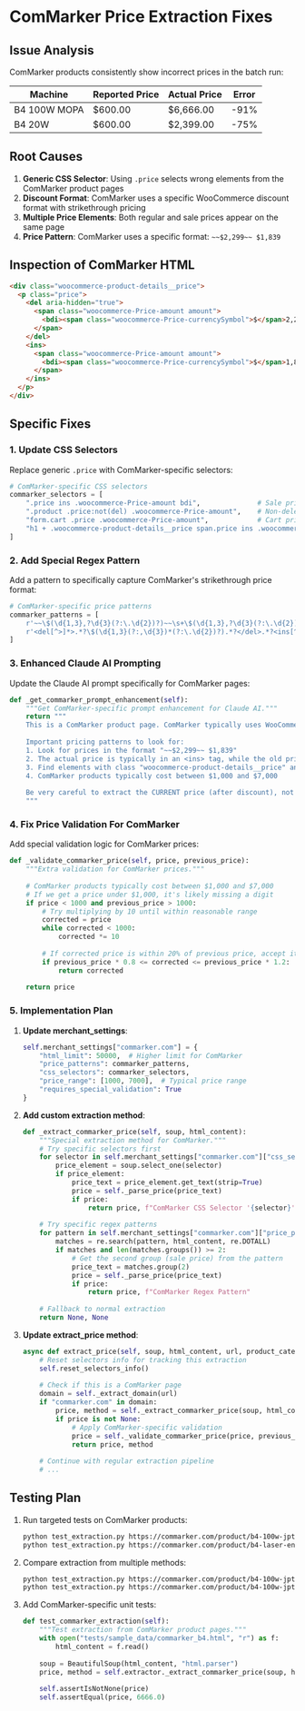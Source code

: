 # ComMarker Price Extraction Fixes

## Issue Analysis

ComMarker products consistently show incorrect prices in the batch run:

| Machine | Reported Price | Actual Price | Error |
|---------|---------------|--------------|-------|
| B4 100W MOPA | $600.00 | $6,666.00 | -91% |
| B4 20W | $600.00 | $2,399.00 | -75% |

## Root Causes

1. **Generic CSS Selector**: Using `.price` selects wrong elements from the ComMarker product pages
2. **Discount Format**: ComMarker uses a specific WooCommerce discount format with strikethrough pricing
3. **Multiple Price Elements**: Both regular and sale prices appear on the same page
4. **Price Pattern**: ComMarker uses a specific format: `~~$2,299~~ $1,839`

## Inspection of ComMarker HTML

```html
<div class="woocommerce-product-details__price">
  <p class="price">
    <del aria-hidden="true">
      <span class="woocommerce-Price-amount amount">
        <bdi><span class="woocommerce-Price-currencySymbol">$</span>2,299.00</bdi>
      </span>
    </del> 
    <ins>
      <span class="woocommerce-Price-amount amount">
        <bdi><span class="woocommerce-Price-currencySymbol">$</span>1,839.00</bdi>
      </span>
    </ins>
  </p>
</div>
```

## Specific Fixes

### 1. Update CSS Selectors

Replace generic `.price` with ComMarker-specific selectors:

```python
# ComMarker-specific CSS selectors
commarker_selectors = [
    ".price ins .woocommerce-Price-amount bdi",              # Sale price (highest priority)
    ".product .price:not(del) .woocommerce-Price-amount",    # Non-deleted price
    "form.cart .price .woocommerce-Price-amount",            # Cart price
    "h1 + .woocommerce-product-details__price span.price ins .woocommerce-Price-amount" # Sale price near title
]
```

### 2. Add Special Regex Pattern

Add a pattern to specifically capture ComMarker's strikethrough price format:

```python
# ComMarker-specific price patterns
commarker_patterns = [
    r'~~\$(\d{1,3},?\d{3}(?:\.\d{2})?)~~\s+\$(\d{1,3},?\d{3}(?:\.\d{2})?)',  # Strikethrough format
    r'<del[^>]*>.*?\$(\d{1,3}(?:,\d{3})*(?:\.\d{2})?).*?</del>.*?<ins[^>]*>.*?\$(\d{1,3}(?:,\d{3})*(?:\.\d{2})?).*?</ins>',  # HTML markup format
]
```

### 3. Enhanced Claude AI Prompting

Update the Claude AI prompt specifically for ComMarker pages:

```python
def _get_commarker_prompt_enhancement(self):
    """Get ComMarker-specific prompt enhancement for Claude AI."""
    return """
    This is a ComMarker product page. ComMarker typically uses WooCommerce with sale pricing.
    
    Important pricing patterns to look for:
    1. Look for prices in the format "~~$2,299~~ $1,839"
    2. The actual price is typically in an <ins> tag, while the old price is in a <del> tag
    3. Find elements with class "woocommerce-product-details__price" and look for price inside
    4. ComMarker products typically cost between $1,000 and $7,000
    
    Be very careful to extract the CURRENT price (after discount), not the original price.
    """
```

### 4. Fix Price Validation For ComMarker

Add special validation logic for ComMarker prices:

```python
def _validate_commarker_price(self, price, previous_price):
    """Extra validation for ComMarker prices."""
    
    # ComMarker products typically cost between $1,000 and $7,000
    # If we get a price under $1,000, it's likely missing a digit
    if price < 1000 and previous_price > 1000:
        # Try multiplying by 10 until within reasonable range
        corrected = price
        while corrected < 1000:
            corrected *= 10
            
        # If corrected price is within 20% of previous price, accept it
        if previous_price * 0.8 <= corrected <= previous_price * 1.2:
            return corrected
            
    return price
```

### 5. Implementation Plan

1. **Update merchant_settings**:
   ```python
   self.merchant_settings["commarker.com"] = {
       "html_limit": 50000,  # Higher limit for ComMarker
       "price_patterns": commarker_patterns,
       "css_selectors": commarker_selectors,
       "price_range": [1000, 7000],  # Typical price range
       "requires_special_validation": True
   }
   ```

2. **Add custom extraction method**:
   ```python
   def _extract_commarker_price(self, soup, html_content):
       """Special extraction method for ComMarker."""
       # Try specific selectors first
       for selector in self.merchant_settings["commarker.com"]["css_selectors"]:
           price_element = soup.select_one(selector)
           if price_element:
               price_text = price_element.get_text(strip=True)
               price = self._parse_price(price_text)
               if price:
                   return price, f"ComMarker CSS Selector '{selector}'"
                   
       # Try specific regex patterns
       for pattern in self.merchant_settings["commarker.com"]["price_patterns"]:
           matches = re.search(pattern, html_content, re.DOTALL)
           if matches and len(matches.groups()) >= 2:
               # Get the second group (sale price) from the pattern
               price_text = matches.group(2)
               price = self._parse_price(price_text)
               if price:
                   return price, f"ComMarker Regex Pattern"
                   
       # Fallback to normal extraction
       return None, None
   ```

3. **Update extract_price method**:
   ```python
   async def extract_price(self, soup, html_content, url, product_category=None, previous_price=None, machine_id=None):
       # Reset selectors info for tracking this extraction
       self.reset_selectors_info()
       
       # Check if this is a ComMarker page
       domain = self._extract_domain(url)
       if "commarker.com" in domain:
           price, method = self._extract_commarker_price(soup, html_content)
           if price is not None:
               # Apply ComMarker-specific validation
               price = self._validate_commarker_price(price, previous_price)
               return price, method
       
       # Continue with regular extraction pipeline
       # ...
   ```

## Testing Plan

1. Run targeted tests on ComMarker products:
   ```bash
   python test_extraction.py https://commarker.com/product/b4-100w-jpt-mopa/ --previous-price 6666
   python test_extraction.py https://commarker.com/product/b4-laser-engraver/ --previous-price 2399
   ```

2. Compare extraction from multiple methods:
   ```bash
   python test_extraction.py https://commarker.com/product/b4-100w-jpt-mopa/ --tier STATIC
   python test_extraction.py https://commarker.com/product/b4-100w-jpt-mopa/ --tier SLICE_FAST
   ```

3. Add ComMarker-specific unit tests:
   ```python
   def test_commarker_extraction(self):
       """Test extraction from ComMarker product pages."""
       with open("tests/sample_data/commarker_b4.html", "r") as f:
           html_content = f.read()
           
       soup = BeautifulSoup(html_content, "html.parser")
       price, method = self.extractor._extract_commarker_price(soup, html_content)
       
       self.assertIsNotNone(price)
       self.assertEqual(price, 6666.0)
   ``` 
